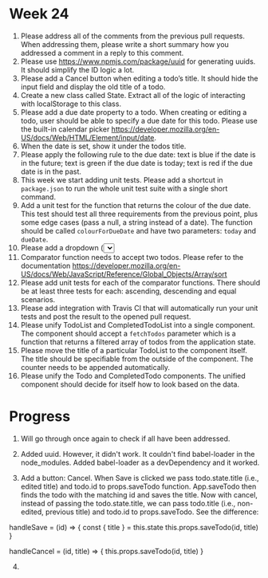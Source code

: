 # Week 24

1. Please address all of the comments from the previous pull requests. When addressing them, please write a short summary how you addressed a comment in a reply to this comment.
2. Please use https://www.npmjs.com/package/uuid for generating uuids. It should simplify the ID logic a lot.
3. Please add a Cancel button when editing a todo’s title. It should hide the input field and display the old title of a todo.
4. Create a new class called State. Extract all of the logic of interacting with localStorage to this class.
5. Please add a due date property to a todo. When creating or editing a todo, user should be able to specify a due date for this todo. Please use the built-in calendar picker https://developer.mozilla.org/en-US/docs/Web/HTML/Element/input/date.
6. When the date is set, show it under the todos title.
7. Please apply the following rule to the due date: text is blue if the date is in the future; text is green if the due date is today; text is red if the due date is in the past.
8. This week we start adding unit tests. Please add a shortcut in `package.json` to run the whole unit test suite with a single short command.
9. Add a unit test for the function that returns the colour of the due date. This test should test all three requirements from the previous point, plus some edge cases (pass a null, a string instead of a date). The function should be called `colourForDueDate` and have two parameters: `today` and `dueDate`.
10. Please add a dropdown (<select>) component for sorting the uncompleted todo list. There should be the following options: Alphabetically, By Creation Date, By Modified Date, By Due Date. The TodoList component should have a `sorter` parameter which accepts a comparator function. The `sorter` parameter should be switched with the dropdown component.
11. Comparator function needs to accept two todos. Please refer to the documentation https://developer.mozilla.org/en-US/docs/Web/JavaScript/Reference/Global_Objects/Array/sort
12. Please add unit tests for each of the comparator functions. There should be at least three tests for each: ascending, descending and equal scenarios.
13. Please add integration with Travis CI that will automatically run your unit tests and post the result to the opened pull request.
14. Please unify TodoList and CompletedTodoList into a single component. The component should accept a `fetchTodos` parameter which is a function that returns a filtered array of todos from the application state.
15. Please move the title of a particular TodoList to the component itself. The title should be specifiable from the outside of the component. The counter needs to be appended automatically.
16. Please unify the Todo and CompletedTodo components. The unified component should decide for itself how to look based on the data. 

# Progress

1. Will go through once again to check if all have been addressed. 

2. Added uuid. However, it didn't work. It couldn't find babel-loader in the node_modules. Added babel-loader as a devDependency and it worked. 

3. Add a button: Cancel. When Save is clicked we pass todo.state.title (i.e., edited title) and todo.id to props.saveTodo function. App.saveTodo then finds the todo with the matching id and saves the title. Now with cancel, instead of passing the todo.state.title, we can pass todo.title (i.e., non-edited, previous title) and todo.id to props.saveTodo. See the difference: 

handleSave = (id) => {
  const { title } = this.state
  this.props.saveTodo(id, title)
}

handleCancel = (id, title) => {
  this.props.saveTodo(id, title)
}

4. 